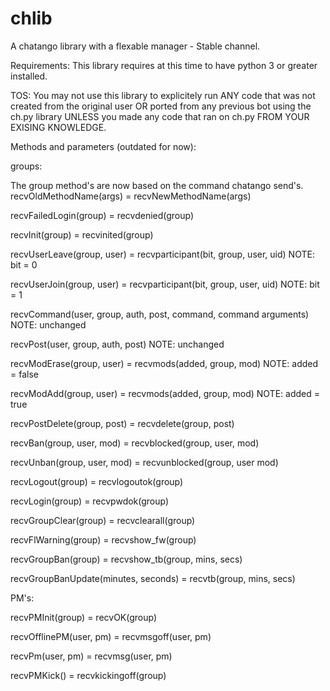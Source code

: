 chlib
=====

A chatango library with a flexable manager - Stable channel.

Requirements: This library requires at this time to have python 3 or greater installed.

TOS: You may not use this library to explicitely run ANY code that was not created from the original user OR ported from any previous bot using the ch.py library UNLESS you made any code that ran on ch.py FROM YOUR EXISING KNOWLEDGE.

Methods and parameters (outdated for now):

groups:

The group method's are now based on the command chatango send's. recvOldMethodName(args) = recvNewMethodName(args)

recvFailedLogin(group) = recvdenied(group)

recvInit(group) = recvinited(group)

recvUserLeave(group, user) = recvparticipant(bit, group, user, uid) NOTE: bit = 0

recvUserJoin(group, user) = recvparticipant(bit, group, user, uid) NOTE: bit = 1

recvCommand(user, group, auth, post, command, command arguments) NOTE: unchanged

recvPost(user, group, auth, post) NOTE: unchanged

recvModErase(group, user) = recvmods(added, group, mod) NOTE: added = false

recvModAdd(group, user) = recvmods(added, group, mod) NOTE: added = true

recvPostDelete(group, post) = recvdelete(group, post)

recvBan(group, user, mod) = recvblocked(group, user, mod)

recvUnban(group, user, mod) = recvunblocked(group, user mod)

recvLogout(group) = recvlogoutok(group)

recvLogin(group) = recvpwdok(group)

recvGroupClear(group) = recvclearall(group)

recvFlWarning(group) = recvshow_fw(group)

recvGroupBan(group) = recvshow_tb(group, mins, secs)

recvGroupBanUpdate(minutes, seconds) = recvtb(group, mins, secs)

PM's:

recvPMInit(group) = recvOK(group)

recvOfflinePM(user, pm) = recvmsgoff(user, pm)

recvPm(user, pm) = recvmsg(user, pm)

recvPMKick() = recvkickingoff(group)
